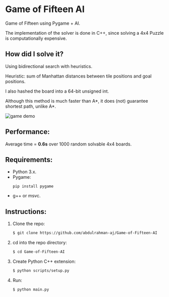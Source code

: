 # Game of Fifteen AI
Game of Fifteen using Pygame + AI.

The implementation of the solver is done in C++, since solving a 4x4 Puzzle is computationally expensive.

## How did I solve it?
Using bidirectional search with heuristics.

Heuristic: sum of Manhattan distances between tile positions and goal positions.

I also hashed the board into a 64-bit unsigned int.

Although this method is much faster than A*, it does (not) guarantee shortest path, unlike A*.

<img src="https://i.imgur.com/rV7Kc8N.gif" alt="game demo">

## Performance:
Average time = <b>0.6s</b> over 1000 random solvable 4x4 boards.

## Requirements:
- Python 3.x.
- Pygame: 
    ```
    pip install pygame
    ```
- g++ or msvc.

## Instructions:
1. Clone the repo:
    ```bash
    $ git clone https://github.com/abdulrahman-aj/Game-of-Fifteen-AI
    ``` 
2. cd into the repo directory:
    ```bash
    $ cd Game-of-Fifteen-AI
    ```
3. Create Python C++ extension: 
    ```bash
    $ python scripts/setup.py
    ```
4. Run:
    ```bash
    $ python main.py
    ```
